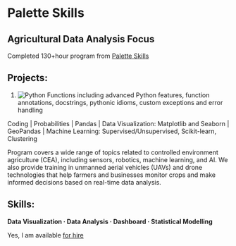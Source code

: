 # Palette Skills 
## Agricultural Data Analysis Focus

Completed 130+hour program from [Palette Skills](https://paletteskills.org/agtech)

## Projects:
1. ![Python Functions](https://github.com/cboyda/Palette_Cohort_4/blob/main/Assignments/Assignment_1%262.ipynb) including advanced Python features, function annotations, docstrings, pythonic idioms, custom exceptions and error handling

Coding |  Probabilities | Pandas | Data Visualization: Matplotlib and Seaborn | GeoPandas | Machine Learning: Supervised/Unsupervised, Scikit-learn, Clustering

Program covers a wide range of topics related to controlled environment agriculture (CEA), including sensors, robotics, machine learning, and AI. We also provide training in unmanned aerial vehicles (UAVs) and drone technologies that help farmers and businesses monitor crops and make informed decisions based on real-time data analysis.

## Skills: 
**Data Visualization · Data Analysis · Dashboard · Statistical Modelling**

Yes, I am available [for hire](https://www.linkedin.com/in/clintonboyda/)

